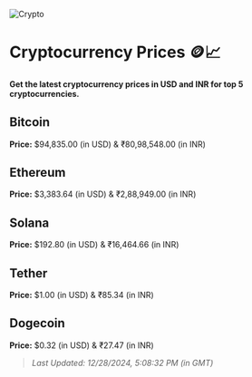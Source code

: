 
![Crypto](https://www.techguide.com.au/wp-content/uploads/2020/11/crypto3.jpeg)

# Cryptocurrency Prices 🪙📈

#### Get the latest cryptocurrency prices in USD and INR for top 5 cryptocurrencies.

## Bitcoin

**Price:** $94,835.00 (in USD) & ₹80,98,548.00 (in INR)

## Ethereum

**Price:** $3,383.64 (in USD) & ₹2,88,949.00 (in INR)

## Solana

**Price:** $192.80 (in USD) & ₹16,464.66 (in INR)

## Tether

**Price:** $1.00 (in USD) & ₹85.34 (in INR)

## Dogecoin

**Price:** $0.32 (in USD) & ₹27.47 (in INR)

> _Last Updated: 12/28/2024, 5:08:32 PM (in GMT)_
